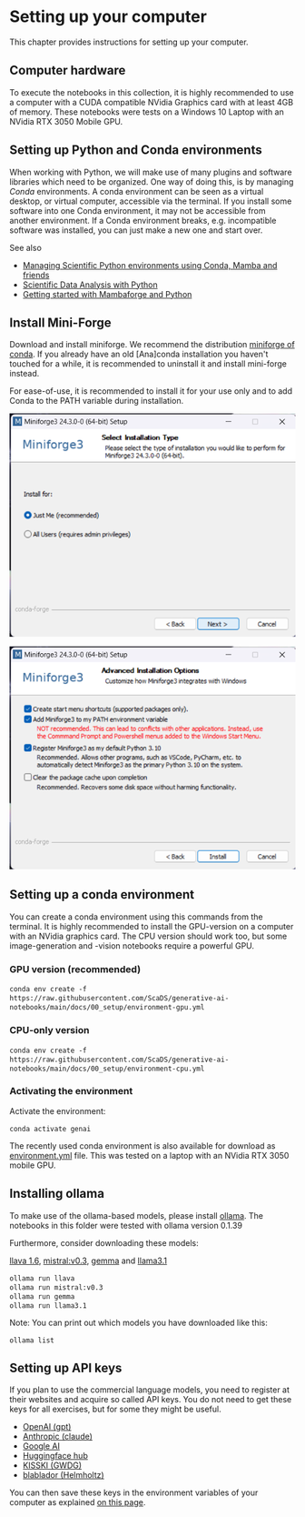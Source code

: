 # Setting up your computer

This chapter provides instructions for setting up your computer.

## Computer hardware

To execute the notebooks in this collection, it is highly recommended to use a computer with a CUDA compatible NVidia Graphics card with at least 4GB of memory. These notebooks were tests on a Windows 10 Laptop with an NVidia RTX 3050 Mobile GPU.

## Setting up Python and Conda environments

When working with Python, we will make use of many plugins and software libraries which need to be organized.
One way of doing this, is by managing *Conda* environments.
A conda environment can be seen as a virtual desktop, or virtual computer, accessible via the terminal. 
If you install some software into one Conda environment, it may not be accessible from another environment. 
If a Conda environment breaks, e.g. incompatible software was installed, you can just make a new one and start over.

See also
* [Managing Scientific Python environments using Conda, Mamba and friends](https://focalplane.biologists.com/2022/12/08/managing-scientific-python-environments-using-conda-mamba-and-friends/)
* [Scientific Data Analysis with Python](https://youtu.be/MOEPe9TGBK0)
* [Getting started with Mambaforge and Python](https://biapol.github.io/blog/mara_lampert/getting_started_with_mambaforge_and_python/readme.html)

## Install Mini-Forge
Download and install miniforge. We recommend the distribution [miniforge of conda](https://conda-forge.org/download/). If you already have an old [Ana]conda installation you haven't touched for a while, it is recommended to uninstall it and install mini-forge instead.

For ease-of-use, it is recommended to install it for your use only and to add Conda to the PATH variable during installation.

![img.png](miniforge1.png)

![img.png](miniforge2.png)

## Setting up a conda environment

You can create a conda environment using this commands from the terminal. It is highly recommended to install the GPU-version on a computer with an NVidia graphics card. The CPU version should work too, but some image-generation and -vision notebooks require a powerful GPU.

### GPU version (recommended)
```
conda env create -f https://raw.githubusercontent.com/ScaDS/generative-ai-notebooks/main/docs/00_setup/environment-gpu.yml
```

### CPU-only version
```
conda env create -f https://raw.githubusercontent.com/ScaDS/generative-ai-notebooks/main/docs/00_setup/environment-cpu.yml
```

### Activating the environment
Activate the environment:
```
conda activate genai
```

The recently used conda environment is also available for download as [environment.yml](environment.yml) file. This was tested on a laptop with an NVidia RTX 3050 mobile GPU.

## Installing ollama

To make use of the ollama-based models, please install [ollama](https://ollama.com/download). The notebooks in this folder were tested with ollama version 0.1.39

Furthermore, consider downloading these models:

[llava 1.6](https://ollama.com/library/llava), [mistral:v0.3](https://ollama.com/library/mistral:v0.3),
[gemma](https://ollama.com/library/gemma) and
[llama3.1](https://ollama.com/library/llama3.1)
```
ollama run llava
ollama run mistral:v0.3
ollama run gemma
ollama run llama3.1
```

Note: You can print out which models you have downloaded like this:
```
ollama list
```

## Setting up API keys

If you plan to use the commercial language models, you need to register at their websites and acquire so called API keys. You do not need to get these keys for all exercises, but for some they might be useful.
* [OpenAI (gpt)](https://openai.com/blog/openai-api)
* [Anthropic (claude)](https://www.anthropic.com/api)
* [Google AI](https://cloud.google.com/docs/authentication/api-keys)
* [Huggingface hub](https://huggingface.co/docs/hub/en/security-tokens)
* [KISSKI (GWDG)](https://kisski.gwdg.de/en/leistungen/2-02-llm-service/)
* [blablador (Helmholtz)](https://sdlaml.pages.jsc.fz-juelich.de/ai/guides/blablador_api_access/)

You can then save these keys in the environment variables of your computer as explained [on this page](https://help.openai.com/en/articles/5112595-best-practices-for-api-key-safety).


